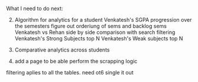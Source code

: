 What I need to do next:

2. Algorithm for analytics for a student
    Venkatesh's SGPA progression over the semesters
        figure out orderiung of sems and backlog sems
    Venkatesh vs Rehan side by side comparison with search filtering
    Venkatesh's Strong Subjects top N
    Venkatesh's Weak subjects top N
    
3. Comparative analytics across students

4. add a page to be able perform the scrapping logic

filtering aplies to all the tables. need ot6 single it out

